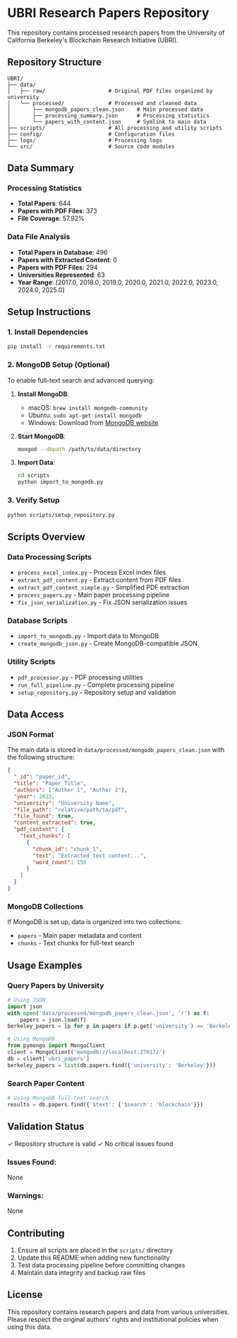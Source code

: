 # UBRI Research Papers Repository

This repository contains processed research papers from the University of California Berkeley's Blockchain Research Initiative (UBRI).

## Repository Structure

```
UBRI/
├── data/
│   ├── raw/                    # Original PDF files organized by university
│   └── processed/              # Processed and cleaned data
│       ├── mongodb_papers_clean.json    # Main processed data
│       ├── processing_summary.json      # Processing statistics
│       └── papers_with_content.json     # Symlink to main data
├── scripts/                    # All processing and utility scripts
├── config/                     # Configuration files
├── logs/                       # Processing logs
└── src/                        # Source code modules
```

## Data Summary

### Processing Statistics
- **Total Papers**: 644
- **Papers with PDF Files**: 373
- **File Coverage**: 57.92%

### Data File Analysis
- **Total Papers in Database**: 496
- **Papers with Extracted Content**: 0
- **Papers with PDF Files**: 294
- **Universities Represented**: 63
- **Year Range**: [2017.0, 2018.0, 2019.0, 2020.0, 2021.0, 2022.0, 2023.0, 2024.0, 2025.0]

## Setup Instructions

### 1. Install Dependencies
```bash
pip install -r requirements.txt
```

### 2. MongoDB Setup (Optional)
To enable full-text search and advanced querying:

1. **Install MongoDB**:
   - macOS: `brew install mongodb-community`
   - Ubuntu: `sudo apt-get install mongodb`
   - Windows: Download from [MongoDB website](https://www.mongodb.com/try/download/community)

2. **Start MongoDB**:
   ```bash
   mongod --dbpath /path/to/data/directory
   ```

3. **Import Data**:
   ```bash
   cd scripts
   python import_to_mongodb.py
   ```

### 3. Verify Setup
```bash
python scripts/setup_repository.py
```

## Scripts Overview

### Data Processing Scripts
- `process_excel_index.py` - Process Excel index files
- `extract_pdf_content.py` - Extract content from PDF files
- `extract_pdf_content_simple.py` - Simplified PDF extraction
- `process_papers.py` - Main paper processing pipeline
- `fix_json_serialization.py` - Fix JSON serialization issues

### Database Scripts
- `import_to_mongodb.py` - Import data to MongoDB
- `create_mongodb_json.py` - Create MongoDB-compatible JSON

### Utility Scripts
- `pdf_processor.py` - PDF processing utilities
- `run_full_pipeline.py` - Complete processing pipeline
- `setup_repository.py` - Repository setup and validation

## Data Access

### JSON Format
The main data is stored in `data/processed/mongodb_papers_clean.json` with the following structure:

```json
{
  "_id": "paper_id",
  "title": "Paper Title",
  "authors": ["Author 1", "Author 2"],
  "year": 2023,
  "university": "University Name",
  "file_path": "relative/path/to/pdf",
  "file_found": true,
  "content_extracted": true,
  "pdf_content": {
    "text_chunks": [
      {
        "chunk_id": "chunk_1",
        "text": "Extracted text content...",
        "word_count": 150
      }
    ]
  }
}
```

### MongoDB Collections
If MongoDB is set up, data is organized into two collections:
- `papers` - Main paper metadata and content
- `chunks` - Text chunks for full-text search

## Usage Examples

### Query Papers by University
```python
# Using JSON
import json
with open('data/processed/mongodb_papers_clean.json', 'r') as f:
    papers = json.load(f)
berkeley_papers = [p for p in papers if p.get('university') == 'Berkeley']

# Using MongoDB
from pymongo import MongoClient
client = MongoClient('mongodb://localhost:27017/')
db = client['ubri_papers']
berkeley_papers = list(db.papers.find({'university': 'Berkeley'}))
```

### Search Paper Content
```python
# Using MongoDB full-text search
results = db.papers.find({'$text': {'$search': 'blockchain'}})
```

## Validation Status

✓ Repository structure is valid
✓ No critical issues found

### Issues Found:
None

### Warnings:
None

## Contributing

1. Ensure all scripts are placed in the `scripts/` directory
2. Update this README when adding new functionality
3. Test data processing pipeline before committing changes
4. Maintain data integrity and backup raw files

## License

This repository contains research papers and data from various universities. Please respect the original authors' rights and institutional policies when using this data.
